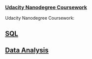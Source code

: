 ### [Udacity Nanodegree Coursework](https://www.udacity.com/)
 
Udacity Nanodegree Coursework:
## [SQL](https://github.com/riched158/SQL-nano)

## [Data Analysis](https://github.com/riched158/Udacity-Data)


